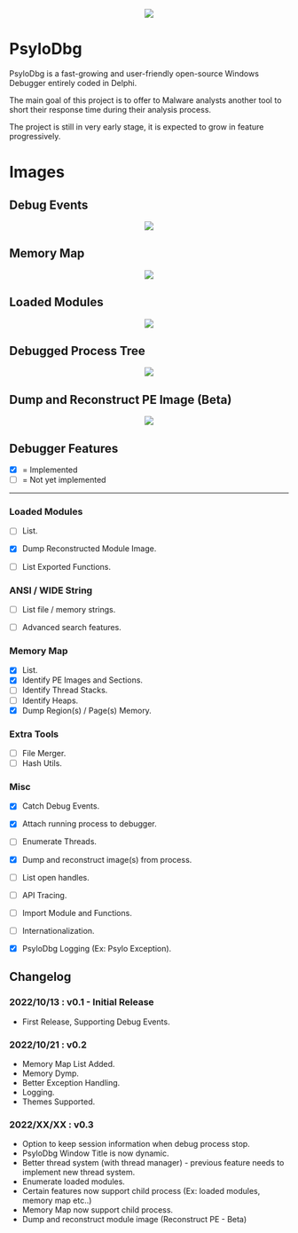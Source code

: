 <p align="center">
<img src="Assets\sshot-1.png"/>
</p>

# PsyloDbg

PsyloDbg is a fast-growing and user-friendly open-source Windows Debugger entirely coded in Delphi.

The main goal of this project is to offer to Malware analysts another tool to short their response time during their analysis process.

The project is still in very early stage, it is expected to grow in feature progressively.

# Images

## Debug Events

<p align="center">
<img src="Assets\sshot-0.png"/>
</p>

## Memory Map

<p align="center">
<img src="Assets\sshot-2.png"/>
</p>

## Loaded Modules

<p align="center">
<img src="Assets\sshot-3.png"/>
</p>

## Debugged Process Tree

<p align="center">
<img src="Assets\sshot-4.png"/>
</p>

## Dump and Reconstruct PE Image (Beta)

<p align="center">
<img src="Assets\sshot-5.png"/>
</p>

## Debugger Features

- [x] = Implemented
- [ ] = Not yet implemented

---

### Loaded Modules

- [ ] List.
- [x] Dump Reconstructed Module Image.
- [ ] List Exported Functions.


### ANSI / WIDE String

- [ ] List file / memory strings.
- [ ] Advanced search features.


### Memory Map

- [x] List.
- [x] Identify PE Images and Sections.
- [ ] Identify Thread Stacks.
- [ ] Identify Heaps.
- [x] Dump Region(s) / Page(s) Memory.

### Extra Tools

- [ ] File Merger.
- [ ] Hash Utils.

### Misc

- [x] Catch Debug Events.
- [x] Attach running process to debugger.
- [ ] Enumerate Threads.
- [x] Dump and reconstruct image(s) from process.
- [ ] List open handles.
- [ ] API Tracing.
- [ ] Import Module and Functions.
- [ ] Internationalization.
- [x] PsyloDbg Logging (Ex: Psylo Exception).


## Changelog

### 2022/10/13 : v0.1 - Initial Release

- First Release, Supporting Debug Events.


### 2022/10/21 : v0.2

- Memory Map List Added.
- Memory Dymp.
- Better Exception Handling.
- Logging.
- Themes Supported.

### 2022/XX/XX : v0.3

- Option to keep session information when debug process stop.
- PsyloDbg Window Title is now dynamic.
- Better thread system (with thread manager) - previous feature needs to implement new thread system.
- Enumerate loaded modules.
- Certain features now support child process (Ex: loaded modules, memory map etc..)
- Memory Map now support child process.
- Dump and reconstruct module image (Reconstruct PE - Beta)

